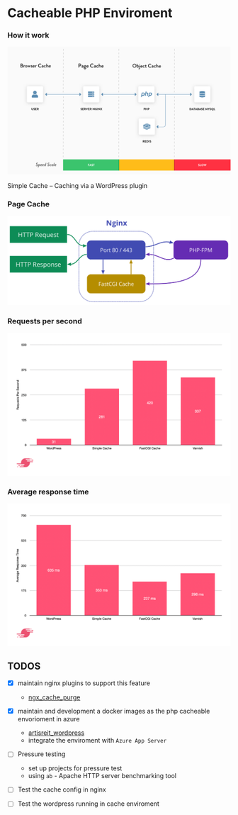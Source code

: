 # Cacheable PHP Enviroment


### How it work

![The Rust Logo](images/cachings.png)

Simple Cache – Caching via a WordPress plugin

### Page Cache

![The Rust Logo](images/nginx-cache.png)

### Requests per second

![The Rust Logo](images/requests-per-second.jpg)

### Average response time

![The Rust Logo](images/average-response-time.jpg)





## TODOS

- [x] maintain nginx plugins to support this feature
    - [ngx_cache_purge](https://github.com/chet-cloud/ngx_cache_purge)

- [x] maintain and development a docker images as the php cacheable envorioment in azure
    - [artisreit_wordpress](https://github.com/chet-cloud/artisreit_wordpress)
    - integrate the enviroment with `Azure App Server`

- [ ] Pressure testing
    - set up projects for pressure test
    - using `ab` - Apache HTTP server benchmarking tool

- [ ] Test the cache config in nginx

- [ ] Test the wordpress running in cache enviroment
